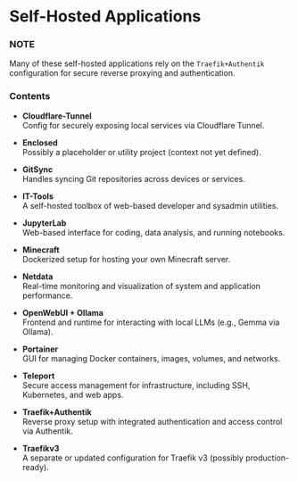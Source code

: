 # Self-Hosted Applications

### NOTE
Many of these self-hosted applications rely on the `Traefik+Authentik` configuration for secure reverse proxying and authentication.

### Contents

- **Cloudflare-Tunnel**  
  Config for securely exposing local services via Cloudflare Tunnel.

- **Enclosed**  
  Possibly a placeholder or utility project (context not yet defined).

- **GitSync**  
  Handles syncing Git repositories across devices or services.

- **IT-Tools**  
  A self-hosted toolbox of web-based developer and sysadmin utilities.

- **JupyterLab**  
  Web-based interface for coding, data analysis, and running notebooks.

- **Minecraft**  
  Dockerized setup for hosting your own Minecraft server.

- **Netdata**  
  Real-time monitoring and visualization of system and application performance.

- **OpenWebUI + Ollama**  
  Frontend and runtime for interacting with local LLMs (e.g., Gemma via Ollama).

- **Portainer**  
  GUI for managing Docker containers, images, volumes, and networks.

- **Teleport**  
  Secure access management for infrastructure, including SSH, Kubernetes, and web apps.

- **Traefik+Authentik**  
  Reverse proxy setup with integrated authentication and access control via Authentik.

- **Traefikv3**  
  A separate or updated configuration for Traefik v3 (possibly production-ready).